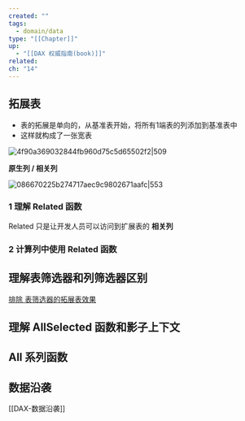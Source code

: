 ```yaml
---
created: ""
tags:
  - domain/data
type: "[[Chapter]]"
up:
  - "[[DAX 权威指南(book)]]"
related: 
ch: "14"
---
```


## 拓展表


- 表的拓展是单向的，从基准表开始，将所有1端表的列添加到基准表中
- 这样就构成了一张宽表



![4f90a369032844fb960d75c5d65502f2|509](https://s1.vika.cn/space/2024/06/23/4f90a369032844fb960d75c5d65502f2)

**原生列 / 相关列**


![086670225b274717aec9c9802671aafc|553](https://s1.vika.cn/space/2024/06/23/086670225b274717aec9c9802671aafc)



### 1 理解 Related 函数

Related 只是让开发人员可以访问到扩展表的 **相关列**

### 2 计算列中使用 Related 函数



## 理解表筛选器和列筛选器区别

[排除 表筛选器的拓展表效果](https://www.notion.so/DAX-cfd4908ef8414a3ea7685d1fa74e4baf)


## 理解 AllSelected 函数和影子上下文

## All 系列函数

## 数据沿袭

[[DAX-数据沿袭]]